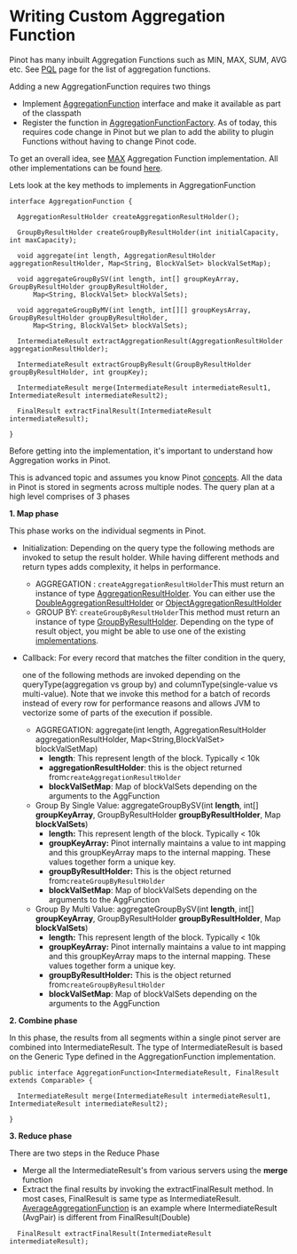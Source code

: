# Writing Custom Aggregation Function

Pinot has many inbuilt Aggregation Functions such as MIN, MAX, SUM, AVG etc. See  [PQL](../../user-guide/user-guide-query/pinot-query-language/) page for the list of aggregation functions. 

Adding a new AggregationFunction requires two things

* Implement [AggregationFunction](https://github.com/apache/pinot/blob/master/pinot-core/src/main/java/org/apache/pinot/core/query/aggregation/function/AggregationFunction.java) interface and make it available as part of the classpath
* Register the function in [AggregationFunctionFactory](https://github.com/apache/pinot/blob/master/pinot-core/src/main/java/org/apache/pinot/core/query/aggregation/function/AggregationFunctionFactory.java). As of today, this requires code change in Pinot but we plan to add the ability to plugin Functions without having to change Pinot code.

To get an overall idea, see [MAX](https://github.com/apache/pinot/blob/master/pinot-core/src/main/java/org/apache/pinot/core/query/aggregation/function/MaxAggregationFunction.java) Aggregation Function implementation. All other implementations can be found [here](https://github.com/apache/pinot/tree/master/pinot-core/src/main/java/org/apache/pinot/core/query/aggregation/function).

Lets look at the key methods to implements in AggregationFunction

```text
interface AggregationFunction {

  AggregationResultHolder createAggregationResultHolder();

  GroupByResultHolder createGroupByResultHolder(int initialCapacity, int maxCapacity);

  void aggregate(int length, AggregationResultHolder aggregationResultHolder, Map<String, BlockValSet> blockValSetMap);

  void aggregateGroupBySV(int length, int[] groupKeyArray, GroupByResultHolder groupByResultHolder,
      Map<String, BlockValSet> blockValSets);
  
  void aggregateGroupByMV(int length, int[][] groupKeysArray, GroupByResultHolder groupByResultHolder,
      Map<String, BlockValSet> blockValSets);
      
  IntermediateResult extractAggregationResult(AggregationResultHolder aggregationResultHolder);

  IntermediateResult extractGroupByResult(GroupByResultHolder groupByResultHolder, int groupKey);

  IntermediateResult merge(IntermediateResult intermediateResult1, IntermediateResult intermediateResult2);

  FinalResult extractFinalResult(IntermediateResult intermediateResult);

}

```

Before getting into the implementation, it's important to understand how Aggregation works in Pinot.

This is advanced topic and assumes you know Pinot [concepts](../../concepts/concepts.md). All the data in Pinot is stored in segments across multiple nodes.  The query plan at a high level comprises of 3 phases



**1. Map phase** 

This phase works on the individual segments in Pinot. 

* Initialization: Depending on the query type the following methods are invoked to setup the result holder.  While having different methods and return types adds complexity, it helps in performance.
  * AGGREGATION : `createAggregationResultHolder`This must return an instance of type [AggregationResultHolder](https://github.com/apache/pinot/blob/master/pinot-core/src/main/java/org/apache/pinot/core/query/aggregation/AggregationResultHolder.java). You can either use the [DoubleAggregationResultHolder](https://github.com/apache/pinot/blob/master/pinot-core/src/main/java/org/apache/pinot/core/query/aggregation/DoubleAggregationResultHolder.java) or [ObjectAggregationResultHolder](https://github.com/apache/pinot/blob/master/pinot-core/src/main/java/org/apache/pinot/core/query/aggregation/ObjectAggregationResultHolder.java)
  * GROUP BY: `createGroupByResultHolder`This method must return an instance of type [GroupByResultHolder](https://github.com/apache/pinot/blob/master/pinot-core/src/main/java/org/apache/pinot/core/query/aggregation/groupby/GroupByResultHolder.java). Depending on the type of result object, you might be able to use one of the existing [implementations](https://github.com/apache/pinot/tree/master/pinot-core/src/main/java/org/apache/pinot/core/query/aggregation/groupby).
* Callback:  For every record that matches the filter condition in the query,

  one of the following methods are invoked depending on the queryType\(aggregation vs group by\) and columnType\(single-value vs multi-value\). Note that we invoke this method for a batch of records instead of every row for performance reasons and allows JVM to vectorize some of parts of the execution if possible.

  * AGGREGATION: aggregate\(int length, AggregationResultHolder aggregationResultHolder, Map&lt;String,BlockValSet&gt; blockValSetMap\)
    * **length**: This represent length of the block. Typically &lt; 10k
    * **aggregationResultHolder**: this is the object returned from`createAggregationResultHolder`
    * **blockValSetMap**: Map of blockValSets depending on the arguments to the AggFunction
  * Group By Single Value: aggregateGroupBySV\(int **length**, int\[\] **groupKeyArray**, GroupByResultHolder **groupByResultHolder**, Map **blockValSets**\)
    * **length:** This represent length of the block. Typically &lt; 10k
    * **groupKeyArray:**  Pinot internally maintains a value to int mapping and this groupKeyArray maps to the internal mapping. These values together form a unique key.
    * **groupByResultHolder:** This is the object returned from`createGroupByResultHolder`
    * **blockValSetMap**: Map of blockValSets depending on the arguments to the AggFunction
  * Group By Multi Value: aggregateGroupBySV\(int **length**, int\[\] **groupKeyArray**, GroupByResultHolder **groupByResultHolder**, Map **blockValSets**\)
    * **length:** This represent length of the block. Typically &lt; 10k
    * **groupKeyArray:**  Pinot internally maintains a value to int mapping and this groupKeyArray maps to the internal mapping. These values together form a unique key.
    * **groupByResultHolder:** This is the object returned from`createGroupByResultHolder`
    * **blockValSetMap**: Map of blockValSets depending on the arguments to the AggFunction

**2. Combine phase**

 In this phase, the results from all segments within a single pinot server are combined into IntermediateResult. The type of IntermediateResult is based on the Generic Type defined in the AggregationFunction implementation.   


```text
public interface AggregationFunction<IntermediateResult, FinalResult extends Comparable> {

  IntermediateResult merge(IntermediateResult intermediateResult1, IntermediateResult intermediateResult2);
   
}
```

**3. Reduce phase** 

There are two steps  in the Reduce Phase

* Merge all the IntermediateResult's from various servers using the  **merge** function
* Extract the final results by invoking the extractFinalResult method. In most cases, FinalResult is same type as IntermediateResult. [AverageAggregationFunction](https://github.com/apache/pinot/blob/master/pinot-core/src/main/java/org/apache/pinot/core/query/aggregation/function/AvgAggregationFunction.java) is an example where IntermediateResult \(AvgPair\) is different from FinalResult\(Double\)

```text
  FinalResult extractFinalResult(IntermediateResult intermediateResult);

```







